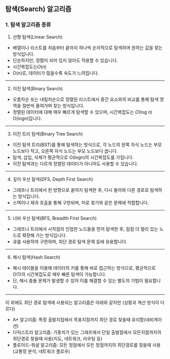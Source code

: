 ## 탐색(Search) 알고리즘 

### 1. 탐색 알고리즘 종류

1. 선형 탐색(Linear Search)
* 배열이나 리스트를 처음부터 끝까지 하나씩 순차적으로 탐색하며 원하는 값을 찾는 방식입니다.
* 단순하지만, 정렬이 되어 있지 않아도 적용할 수 있습니다.
* 시간복잡도는𝑂(𝑛)
* O(n)로, 데이터가 많을수록 속도가 느려집니다.
--- 
2. 이진 탐색(Binary Search)
* 오름차순 또는 내림차순으로 정렬된 리스트에서 중간 요소와의 비교를 통해 탐색 영역을 절반씩 줄여가며 찾는 방식입니다.
* 정렬된 데이터에 대해 매우 빠르게 탐색할 수 있으며, 시간복잡도는 𝑂(log 𝑛) O(logn)입니다.
---
3. 이진 트리 탐색(Binary Tree Search)
* 이진 탐색 트리(BST)를 통해 탐색하는 방식으로, 각 노드의 왼쪽 자식 노드는 부모 노드보다 작고, 오른쪽 자식 노드는 부모 노드보다 큽니다.
* 탐색, 삽입, 삭제가 평균적으로 O(logn)의 시간복잡도를 가집니다.
* 이진 탐색과는 다르게 정렬된 데이터가 아니어도 사용할 수 있습니다.

--- 
4. 깊이 우선 탐색(DFS, Depth First Search)
* 그래프나 트리에서 한 방향으로 끝까지 탐색한 후, 다시 돌아와 다른 경로로 탐색하는 방식입니다.
* 스택이나 재귀 호출을 통해 구현되며, 미로 찾기와 같은 문제에 적합합니다.
--- 

5. 너비 우선 탐색(BFS, Breadth First Search)
* 그래프나 트리에서 시작점의 인접한 노드들을 먼저 탐색한 후, 점점 더 멀리 있는 노드로 확장해 가는 방식입니다.
* 큐를 사용하여 구현하며, 최단 경로 탐색 문제 등에 유용합니다.
--- 
6. 해시 탐색(Hash Search)
* 해시 테이블을 이용해 데이터의 키를 통해 바로 접근하는 방식으로, 평균적으로 O(1)의 시간복잡도로 매우 빠른 탐색이 가능합니다.
* 단, 해시 충돌 문제가 발생할 수 있어 이를 해결할 수 있는 별도의 기법이 필요합니다.
---
이 외에도 최단 경로 탐색에 사용되는 알고리즘은 아래와 같지만 (상황과 계산 방식이 다르다)
- A* 알고리즘: 특정 출발지점에서 목표지점까지 최단 경로 찾을때 유리함(네비게이션)
- 다익스트라 알고리즘: 가중치가 있는 그래프에서 단일 출발점에서 모든지점까지의 최단경로 찾을때 사용(지도, 네트워크, 라우팅 등)
- 플로이드-워셜 알고리즘: 모든 정점에서 모든 정점까지의 최단경로를 찾을때 사용(교통망 분석, 네트워크 플로우)